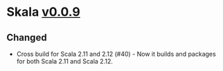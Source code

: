 # Skala [v0.0.9](https://github.com/Kevin-Lee/skala/issues?utf8=%E2%9C%93&q=milestone%3A0.0.9%20is%3Aclosed%20)

## Changed
* Cross build for Scala 2.11 and 2.12 (#40) - Now it builds and packages for both Scala 2.11 and Scala 2.12.
